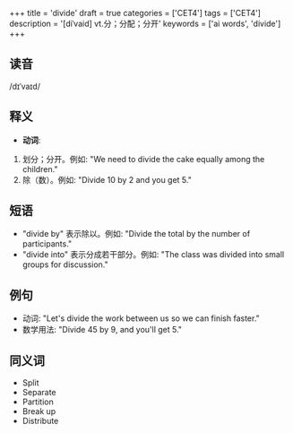 +++
title = 'divide'
draft = true
categories = ['CET4']
tags = ['CET4']
description = '[diˈvaid] vt.分；分配；分开'
keywords = ['ai words', 'divide']
+++

## 读音
/dɪˈvaɪd/

## 释义
- **动词**:
1. 划分；分开。例如: "We need to divide the cake equally among the children."
2. 除（数）。例如: "Divide 10 by 2 and you get 5."

## 短语
- "divide by" 表示除以。例如: "Divide the total by the number of participants."
- "divide into" 表示分成若干部分。例如: "The class was divided into small groups for discussion."

## 例句
- 动词: "Let's divide the work between us so we can finish faster."
- 数学用法: "Divide 45 by 9, and you'll get 5."

## 同义词
- Split
- Separate
- Partition
- Break up
- Distribute
